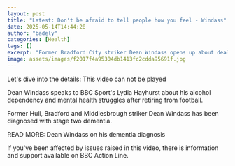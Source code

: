 ```yaml
---
layout: post
title: "Latest: Don't be afraid to tell people how you feel - Windass"
date: 2025-05-14T14:44:28
author: "badely"
categories: [Health]
tags: []
excerpt: "Former Bradford City striker Dean Windass opens up about dealing with mental health."
image: assets/images/f2017f4a95304db1413fc2cdda95691f.jpg
---
```


Let's dive into the details: This video can not be played

Dean Windass speaks to BBC Sport's Lydia Hayhurst about his alcohol dependency and mental health struggles after retiring from football. 

Former Hull, Bradford and Middlesbrough striker Dean Windass has been diagnosed with stage two dementia.

READ MORE: Dean Windass on his dementia diagnosis

If you've been affected by issues raised in this video, there is information and support available on BBC Action Line. 

